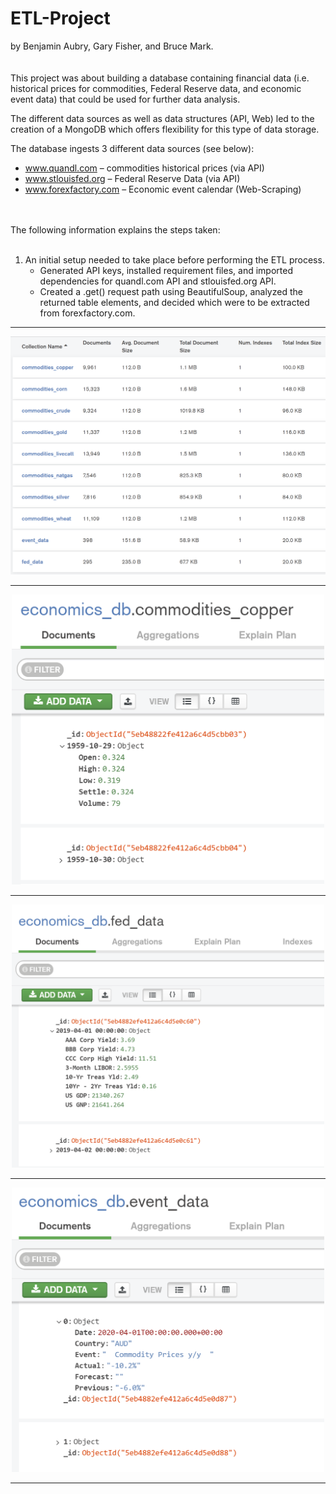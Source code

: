 # ETL-Project

by Benjamin Aubry, Gary Fisher, and Bruce Mark.
</br>
</br>
</br>
This project was about building a database containing financial data (i.e. historical prices for commodities, Federal Reserve data, and economic event data) that could be used for further data analysis. 

The different data sources as well as data structures (API, Web) led to the creation of a MongoDB which offers flexibility for this type of data storage.  

The database ingests 3 different data sources (see below):
   * www.quandl.com – commodities historical prices (via API)
   * www.stlouisfed.org – Federal Reserve Data (via API)
   * www.forexfactory.com – Economic event calendar (Web-Scraping)
</br>
</br>
The following information explains the steps taken:
</br>
</br>

   1. An initial setup needed to take place before performing the ETL process.
      * Generated API keys, installed requirement files, and imported dependencies for quandl.com API and stlouisfed.org API. 
      * Created a .get() request path using BeautifulSoup, analyzed the returned table elements, and decided which were to be extracted from forexfactory.com.





<hr>
<p align="center">
  <img src="Screenshots/MongoDB_economics_db.PNG" alt="drawing" width="700"/>
</p>
<hr>
<p align="center">
  <img src="Screenshots/economics_db.commodities_copper.PNG" alt="drawing" width="500"/>
</p>
<hr>
<p align="center">
  <img src="Screenshots/economics_db.fed_data.PNG" alt="drawing" width="500"/>
</p>
<hr>
<p align="center">
  <img src="Screenshots/economics_db.event_data.PNG" alt="drawing" width="500"/>
</p>
<hr>
